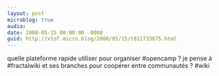 ```yaml
---
layout: post
microblog: true
audio: 
date: 2008-05-15 00:00:00 -0000
guid: http://xtof.micro.blog/2008/05/15/t811733675.html
---
```

quelle plateforme rapide utiliser pour organiser #opencamp ? je pense à #fractalwiki et ses branches pour coopérer entre communautés ? #wiki
